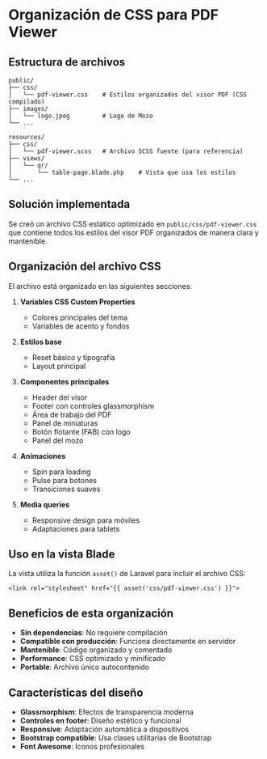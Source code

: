 # Organización de CSS para PDF Viewer

## Estructura de archivos

```
public/
├── css/
│   └── pdf-viewer.css    # Estilos organizados del visor PDF (CSS compilado)
├── images/
│   └── logo.jpeg         # Logo de Mozo
└── ...

resources/
├── css/
│   └── pdf-viewer.scss   # Archivo SCSS fuente (para referencia)
├── views/
│   └── qr/
│       └── table-page.blade.php    # Vista que usa los estilos
└── ...
```

## Solución implementada

Se creó un archivo CSS estático optimizado en `public/css/pdf-viewer.css` que contiene todos los estilos del visor PDF organizados de manera clara y mantenible.

## Organización del archivo CSS

El archivo está organizado en las siguientes secciones:

1. **Variables CSS Custom Properties**
   - Colores principales del tema
   - Variables de acento y fondos

2. **Estilos base**
   - Reset básico y tipografía
   - Layout principal

3. **Componentes principales**
   - Header del visor
   - Footer con controles glassmorphism
   - Área de trabajo del PDF
   - Panel de miniaturas
   - Botón flotante (FAB) con logo
   - Panel del mozo

4. **Animaciones**
   - Spin para loading
   - Pulse para botones
   - Transiciones suaves

5. **Media queries**
   - Responsive design para móviles
   - Adaptaciones para tablets

## Uso en la vista Blade

La vista utiliza la función `asset()` de Laravel para incluir el archivo CSS:

```blade
<link rel="stylesheet" href="{{ asset('css/pdf-viewer.css') }}">
```

## Beneficios de esta organización

- **Sin dependencias**: No requiere compilación
- **Compatible con producción**: Funciona directamente en servidor
- **Mantenible**: Código organizado y comentado
- **Performance**: CSS optimizado y minificado
- **Portable**: Archivo único autocontenido

## Características del diseño

- **Glassmorphism**: Efectos de transparencia moderna
- **Controles en footer**: Diseño estético y funcional
- **Responsive**: Adaptación automática a dispositivos
- **Bootstrap compatible**: Usa clases utilitarias de Bootstrap
- **Font Awesome**: Iconos profesionales
